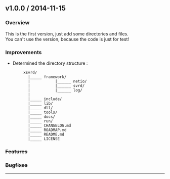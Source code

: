 ## v1.0.0 / 2014-11-15

### Overview
This is the first version, just add some directories and files.  
You can't use the version, because the code is just for test!
### Improvements
- Determined the directory structure :  
```
        xsvrd/  
          |_____ framework/
          |           |______ netio/ 
          |           |______ svrd/
          |           |______ log/
          |
          |_____ include/
          |_____ lib/
          |_____ dll/
          |_____ tools/
          |_____ docs/
          |_____ run/
          |_____ CHANGELOG.md
          |_____ ROADMAP.md
          |_____ README.md
          |_____ LICENSE
```
    
### ~~Features~~
### ~~Bugfixes~~

---
